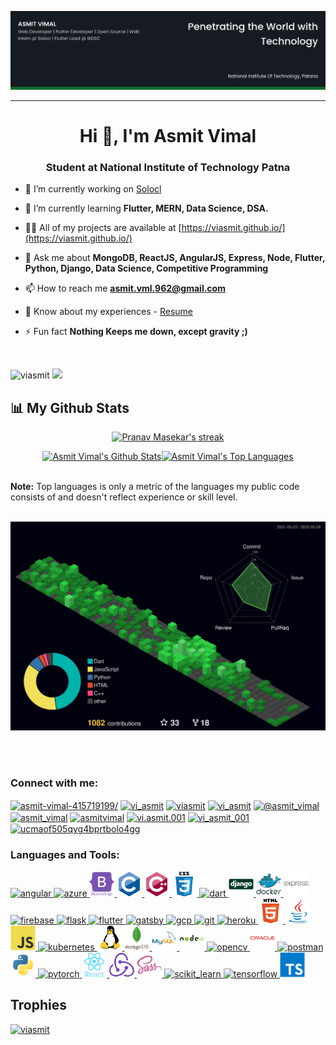 ![Cover Image](./images/cover.png) 

<hr>

<h1 align="center">Hi 👋, I'm Asmit Vimal</h1>  
<h3 align="center">Student at National Institute of Technology Patna</h3>  
  
- 🔭 I’m currently working on [Solocl](https://www.solocl.shop/shops/surabhisharts)  
  
- 🌱 I’m currently learning **Flutter, MERN, Data Science, DSA.**  
  
- 👨‍💻 All of my projects are available at [https://viasmit.github.io/](https://viasmit.github.io/)  
  
- 💬 Ask me about **MongoDB, ReactJS, AngularJS, Express, Node, Flutter, Python, Django, Data Science, Competitive Programming**  
  
- 📫 How to reach me **asmit.vml.962@gmail.com**  
  
- 📄 Know about my experiences - [Resume](https://drive.google.com/file/d/1SKpN8uXCMRd9l04B1GJWxYnHUakF8Qkr/view?usp=sharing)  
  
- ⚡ Fun fact **Nothing Keeps me down, except gravity ;)**  

<br/>

<img src="https://komarev.com/ghpvc/?username=viasmit&label=Profile%20views&color=0e75b6&style=flat" alt="viasmit" /> <a href="https://www.github.com/ViAsmit" target="blank"><img src="https://img.shields.io/github/followers/viasmit?label=Follow"></a> 


 ## 📊 My Github Stats

<p align="center">
    <a href="https://github.com/ViAsmit">
        <img title="🔥 Get streak stats for your profile at git.io/streak-stats" alt="Pranav Masekar's streak" src="https://github-readme-streak-stats.herokuapp.com/?user=ViAsmit&theme=black-ice&hide_border=true&stroke=0000&background=060A0CD0"/>
    </a>
</p>

<p align="center">
<a href="https://github.com/ViAsmit"><img alt="Asmit Vimal's Github Stats" src="https://github-readme-stats.vercel.app/api?username=ViAsmit&show_icons=true&count_private=true&theme=react&hide_border=true&bg_color=0D1117" /></a><a href="https://github.com/ViAsmit"><img alt="Asmit Vimal's Top Languages" src="https://github-readme-stats.vercel.app/api/top-langs/?username=ViAsmit&langs_count=8&count_private=true&layout=compact&theme=react&hide_border=true&bg_color=0D1117" /></a>
</p>
  <br/>
  <b>Note:</b> Top languages is only a metric of the languages my public code consists of and doesn't reflect experience or skill level.


<br/>
<br/>

<a href="https://github.com/ViAsmit"><img alt="Asmit Vimal's Activity Graph" src="/profile-3d-contrib/profile-night-green.svg" /></a>

<br/>
<br/>
  
<h3 align="left">Connect with me:</h3>  
<p align="left">  
<a href="https://linkedin.com/in/asmit-vimal-415719199/" target="blank"><img align="center" src="https://raw.githubusercontent.com/rahuldkjain/github-profile-readme-generator/master/src/images/icons/Social/linked-in-alt.svg" alt="asmit-vimal-415719199/" height="30" width="40" /></a>  
<a href="https://www.codechef.com/users/vi_asmit" target="blank"><img align="center" src="https://cdn.jsdelivr.net/npm/simple-icons@3.1.0/icons/codechef.svg" alt="vi_asmit" height="30" width="40" /></a>  
<a href="https://www.hackerrank.com/viasmit" target="blank"><img align="center" src="https://raw.githubusercontent.com/rahuldkjain/github-profile-readme-generator/master/src/images/icons/Social/hackerrank.svg" alt="viasmit" height="30" width="40" /></a>  
<a href="https://codeforces.com/profile/vi_asmit" target="blank"><img align="center" src="https://cdn.jsdelivr.net/npm/simple-icons@3.0.1/icons/codeforces.svg" alt="vi_asmit" height="30" width="40" /></a>  
<a href="https://www.hackerearth.com/@asmit_vimal" target="blank"><img align="center" src="https://raw.githubusercontent.com/rahuldkjain/github-profile-readme-generator/master/src/images/icons/Social/hackerearth.svg" alt="@asmit_vimal" height="30" width="40" /></a>
<a href="https://twitter.com/asmit_vimal" target="blank"><img align="center" src="https://raw.githubusercontent.com/rahuldkjain/github-profile-readme-generator/master/src/images/icons/Social/twitter.svg" alt="asmit_vimal" height="30" width="40" /></a>  
<a href="https://kaggle.com/asmitvimal" target="blank"><img align="center" src="https://raw.githubusercontent.com/rahuldkjain/github-profile-readme-generator/master/src/images/icons/Social/kaggle.svg" alt="asmitvimal" height="30" width="40" /></a>  
<a href="https://fb.com/vi.asmit.001" target="blank"><img align="center" src="https://raw.githubusercontent.com/rahuldkjain/github-profile-readme-generator/master/src/images/icons/Social/facebook.svg" alt="vi.asmit.001" height="30" width="40" /></a>  
<a href="https://instagram.com/vi_asmit_001" target="blank"><img align="center" src="https://raw.githubusercontent.com/rahuldkjain/github-profile-readme-generator/master/src/images/icons/Social/instagram.svg" alt="vi_asmit_001" height="30" width="40" /></a>  
<a href="https://www.youtube.com/channel/UCmaOF505qYg4bprtBoLO4gg" target="blank"><img align="center" src="https://raw.githubusercontent.com/rahuldkjain/github-profile-readme-generator/master/src/images/icons/Social/youtube.svg" alt="ucmaof505qyg4bprtbolo4gg" height="30" width="40" /></a>  
</p>  
 
<h3 align="left">Languages and Tools:</h3>  
<p align="left"> <a href="https://angular.io" target="_blank"> <img src="https://angular.io/assets/images/logos/angular/angular.svg" alt="angular" width="40" height="40"/> </a> <a href="https://azure.microsoft.com/en-in/" target="_blank"> <img src="https://www.vectorlogo.zone/logos/microsoft_azure/microsoft_azure-icon.svg" alt="azure" width="40" height="40"/> </a> <a href="https://getbootstrap.com" target="_blank"> <img src="https://raw.githubusercontent.com/devicons/devicon/master/icons/bootstrap/bootstrap-plain-wordmark.svg" alt="bootstrap" width="40" height="40"/> </a> <a href="https://www.cprogramming.com/" target="_blank"> <img src="https://raw.githubusercontent.com/devicons/devicon/master/icons/c/c-original.svg" alt="c" width="40" height="40"/> </a> <a href="https://www.w3schools.com/cpp/" target="_blank"> <img src="https://raw.githubusercontent.com/devicons/devicon/master/icons/cplusplus/cplusplus-original.svg" alt="cplusplus" width="40" height="40"/> </a> <a href="https://www.w3schools.com/css/" target="_blank"> <img src="https://raw.githubusercontent.com/devicons/devicon/master/icons/css3/css3-original-wordmark.svg" alt="css3" width="40" height="40"/> </a> <a href="https://dart.dev" target="_blank"> <img src="https://www.vectorlogo.zone/logos/dartlang/dartlang-icon.svg" alt="dart" width="40" height="40"/> </a> <a href="https://www.djangoproject.com/" target="_blank"> <img src="https://raw.githubusercontent.com/devicons/devicon/master/icons/django/django-original.svg" alt="django" width="40" height="40"/> </a> <a href="https://www.docker.com/" target="_blank"> <img src="https://raw.githubusercontent.com/devicons/devicon/master/icons/docker/docker-original-wordmark.svg" alt="docker" width="40" height="40"/> </a> <a href="https://expressjs.com" target="_blank"> <img src="https://raw.githubusercontent.com/devicons/devicon/master/icons/express/express-original-wordmark.svg" alt="express" width="40" height="40"/> </a> <a href="https://firebase.google.com/" target="_blank"> <img src="https://www.vectorlogo.zone/logos/firebase/firebase-icon.svg" alt="firebase" width="40" height="40"/> </a> <a href="https://flask.palletsprojects.com/" target="_blank"> <img src="https://www.vectorlogo.zone/logos/pocoo_flask/pocoo_flask-icon.svg" alt="flask" width="40" height="40"/> </a> <a href="https://flutter.dev" target="_blank"> <img src="https://www.vectorlogo.zone/logos/flutterio/flutterio-icon.svg" alt="flutter" width="40" height="40"/> </a> <a href="https://www.gatsbyjs.com/" target="_blank"> <img src="https://www.vectorlogo.zone/logos/gatsbyjs/gatsbyjs-icon.svg" alt="gatsby" width="40" height="40"/> </a> <a href="https://cloud.google.com" target="_blank"> <img src="https://www.vectorlogo.zone/logos/google_cloud/google_cloud-icon.svg" alt="gcp" width="40" height="40"/> </a> <a href="https://git-scm.com/" target="_blank"> <img src="https://www.vectorlogo.zone/logos/git-scm/git-scm-icon.svg" alt="git" width="40" height="40"/> </a> <a href="https://heroku.com" target="_blank"> <img src="https://www.vectorlogo.zone/logos/heroku/heroku-icon.svg" alt="heroku" width="40" height="40"/> </a> <a href="https://www.w3.org/html/" target="_blank"> <img src="https://raw.githubusercontent.com/devicons/devicon/master/icons/html5/html5-original-wordmark.svg" alt="html5" width="40" height="40"/> </a> <a href="https://www.java.com" target="_blank"> <img src="https://raw.githubusercontent.com/devicons/devicon/master/icons/java/java-original.svg" alt="java" width="40" height="40"/> </a> <a href="https://developer.mozilla.org/en-US/docs/Web/JavaScript" target="_blank"> <img src="https://raw.githubusercontent.com/devicons/devicon/master/icons/javascript/javascript-original.svg" alt="javascript" width="40" height="40"/> </a> <a href="https://kubernetes.io" target="_blank"> <img src="https://www.vectorlogo.zone/logos/kubernetes/kubernetes-icon.svg" alt="kubernetes" width="40" height="40"/> </a> <a href="https://www.linux.org/" target="_blank"> <img src="https://raw.githubusercontent.com/devicons/devicon/master/icons/linux/linux-original.svg" alt="linux" width="40" height="40"/> </a> <a href="https://www.mongodb.com/" target="_blank"> <img src="https://raw.githubusercontent.com/devicons/devicon/master/icons/mongodb/mongodb-original-wordmark.svg" alt="mongodb" width="40" height="40"/> </a> <a href="https://www.mysql.com/" target="_blank"> <img src="https://raw.githubusercontent.com/devicons/devicon/master/icons/mysql/mysql-original-wordmark.svg" alt="mysql" width="40" height="40"/> </a> <a href="https://nodejs.org" target="_blank"> <img src="https://raw.githubusercontent.com/devicons/devicon/master/icons/nodejs/nodejs-original-wordmark.svg" alt="nodejs" width="40" height="40"/> </a> <a href="https://opencv.org/" target="_blank"> <img src="https://www.vectorlogo.zone/logos/opencv/opencv-icon.svg" alt="opencv" width="40" height="40"/> </a> <a href="https://www.oracle.com/" target="_blank"> <img src="https://raw.githubusercontent.com/devicons/devicon/master/icons/oracle/oracle-original.svg" alt="oracle" width="40" height="40"/> </a> <a href="https://postman.com" target="_blank"> <img src="https://www.vectorlogo.zone/logos/getpostman/getpostman-icon.svg" alt="postman" width="40" height="40"/> </a> <a href="https://www.python.org" target="_blank"> <img src="https://raw.githubusercontent.com/devicons/devicon/master/icons/python/python-original.svg" alt="python" width="40" height="40"/> </a> <a href="https://pytorch.org/" target="_blank"> <img src="https://www.vectorlogo.zone/logos/pytorch/pytorch-icon.svg" alt="pytorch" width="40" height="40"/> </a> <a href="https://reactjs.org/" target="_blank"> <img src="https://raw.githubusercontent.com/devicons/devicon/master/icons/react/react-original-wordmark.svg" alt="react" width="40" height="40"/> </a> <a href="https://redux.js.org" target="_blank"> <img src="https://raw.githubusercontent.com/devicons/devicon/master/icons/redux/redux-original.svg" alt="redux" width="40" height="40"/> </a> <a href="https://sass-lang.com" target="_blank"> <img src="https://raw.githubusercontent.com/devicons/devicon/master/icons/sass/sass-original.svg" alt="sass" width="40" height="40"/> </a> <a href="https://scikit-learn.org/" target="_blank"> <img src="https://upload.wikimedia.org/wikipedia/commons/0/05/Scikit_learn_logo_small.svg" alt="scikit_learn" width="40" height="40"/> </a> <a href="https://www.tensorflow.org" target="_blank"> <img src="https://www.vectorlogo.zone/logos/tensorflow/tensorflow-icon.svg" alt="tensorflow" width="40" height="40"/> </a> <a href="https://www.typescriptlang.org/" target="_blank"> <img src="https://raw.githubusercontent.com/devicons/devicon/master/icons/typescript/typescript-original.svg" alt="typescript" width="40" height="40"/> </a> </p>  


## Trophies
  
<a href="https://github.com/ryo-ma/github-profile-trophy"><img src="https://github-profile-trophy.vercel.app/?username=viasmit" alt="viasmit" /></a>
 

  
 

  
